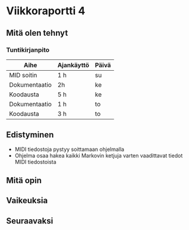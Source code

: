 # Viikkoraportti 4

## Mitä olen tehnyt

### Tuntikirjanpito
| Aihe          | Ajankäyttö    | Päivä |
| ------------- |-------------  |-------|
| MID soitin | 1 h  | su |
| Dokumentaatio | 2h | ke |
| Koodausta | 5 h | ke |
| Dokumentaatio | 1 h | to |
| Koodausta | 3 h | to |

## Edistyminen
- MIDI tiedostoja pystyy soittamaan ohjelmalla
- Ohjelma osaa hakea kaikki Markovin ketjuja varten vaadittavat tiedot MIDI tiedostoista

## Mitä opin

## Vaikeuksia

## Seuraavaksi
